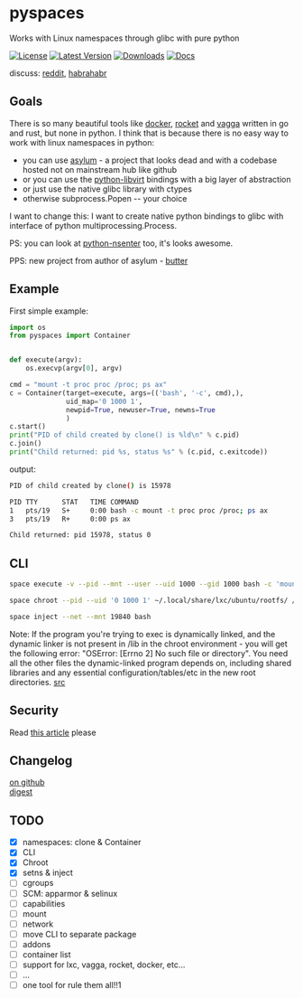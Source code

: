 # pyspaces
Works with Linux namespaces through glibc with pure python

[![License](https://pypip.in/license/pyspaces/badge.svg)](https://pypi.python.org/pypi/pyspaces/)
[![Latest Version](https://pypip.in/version/pyspaces/badge.svg)](https://pypi.python.org/pypi/pyspaces/)
[![Downloads](https://pypip.in/download/pyspaces/badge.svg)](https://pypi.python.org/pypi/pyspaces/)
[![Docs](https://readthedocs.org/projects/pyspaces/badge/)](https://pyspaces.readthedocs.org/en/latest/)

discuss: [reddit](https://www.reddit.com/r/Python/comments/33z84l/linux_namespaces_througth_glibc_with_pure_python/), [habrahabr](http://habrahabr.ru/company/wargaming/blog/256647/)

## Goals

There is so many beautiful tools like [docker](https://github.com/docker/docker), [rocket](https://github.com/coreos/rkt) and [vagga](https://github.com/tailhook/vagga) written in go and rust, but none in python.
I think that is because there is no easy way to work with linux namespaces in python:

* you can use [asylum](https://pypi.python.org/pypi/asylum/0.4.1) - a project that looks dead and with a codebase hosted not on mainstream hub like github
* or you can use the [python-libvirt](https://pypi.python.org/pypi/libvirt-python/1.2.13) bindings with a big layer of abstraction
* or just use the native glibc library with ctypes
* otherwise subprocess.Popen -- your choice

I want to change this: I want to create native python bindings to glibc with interface of python multiprocessing.Process.

PS: you can look at [python-nsenter](https://github.com/zalando/python-nsenter) too, it's looks awesome.

PPS: new project from author of asylum - [butter](https://pypi.python.org/pypi/butter/0.10)

## Example

First simple example:
```python
import os
from pyspaces import Container


def execute(argv):
    os.execvp(argv[0], argv)

cmd = "mount -t proc proc /proc; ps ax"
c = Container(target=execute, args=(('bash', '-c', cmd),),
              uid_map='0 1000 1',
              newpid=True, newuser=True, newns=True
              )
c.start()
print("PID of child created by clone() is %ld\n" % c.pid)
c.join()
print("Child returned: pid %s, status %s" % (c.pid, c.exitcode))
```
output:
```bash
PID of child created by clone() is 15978

PID TTY      STAT   TIME COMMAND
1   pts/19   S+     0:00 bash -c mount -t proc proc /proc; ps ax
3   pts/19   R+     0:00 ps ax

Child returned: pid 15978, status 0
```

## CLI

```bash
space execute -v --pid --mnt --user --uid 1000 --gid 1000 bash -c 'mount -t proc /proc; ps ax'
```

```bash
space chroot --pid --uid '0 1000 1' ~/.local/share/lxc/ubuntu/rootfs/ /bin/ls /home/
```

```bash
space inject --net --mnt 19840 bash
```

Note: If the program you're trying to exec is dynamically linked, and the dynamic linker is not present in /lib in the chroot environment - you will get the following error: "OSError: [Errno 2] No such file or directory". You need all the other files the dynamic-linked program depends on, including shared libraries and any essential configuration/tables/etc in the new root directories. [src](http://www.ciiycode.com/0JiJzPgggqPg/why-doesnt-exec-work-after-chroot)

## Security

Read [this article](https://github.com/Friz-zy/awesome-linux-containers#security) please

## Changelog
[on github](https://github.com/Friz-zy/pyspaces/blob/master/CHANGELOG.md)  
[digest](https://allmychanges.com/p/python/pyspaces/)  

## TODO

- [x] namespaces: clone & Container
- [x] CLI
- [x] Chroot
- [x] setns & inject
- [ ] cgroups
- [ ] SCM: apparmor & selinux
- [ ] capabilities
- [ ] mount
- [ ] network
- [ ] move CLI to separate package
- [ ] addons
- [ ] container list
- [ ] support for lxc, vagga, rocket, docker, etc...
- [ ] ...
- [ ] one tool for rule them all!!1
